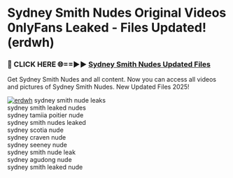 # Sydney Smith Nudes Original Videos 0nlyFans Leaked - Files Updated! (erdwh)

<h3>🔴 CLICK HERE 🌐==►► <a href="https://tinyurl.com/5h6xmrr3" rel="nofollow">Sydney Smith Nudes Updated Files</a></h3>

Get Sydney Smith Nudes and all content. Now you can access all videos and pictures of Sydney Smith Nudes. New Updated Files 2025!

[![erdwh](https://i.imgur.com/KVD873Z.gif)](https://tinyurl.com/5h6xmrr3)
sydney smith nude leaks<br>
sydney smith leaked nudes<br>
sydney tamiia poitier nude<br>
sydney smith nudes leaked<br>
sydney scotia nude<br>
sydney craven nude<br>
sydney seeney nude<br>
sydney smith nude leak<br>
sydney agudong nude<br>
sydney smith leaked nude